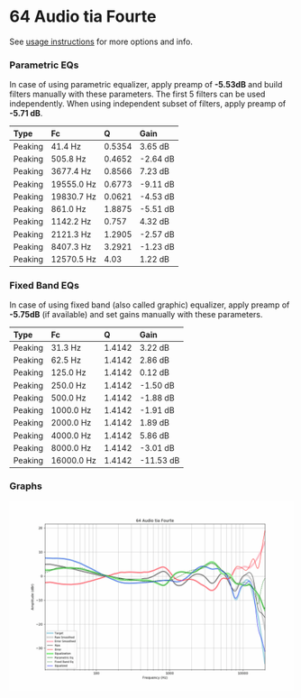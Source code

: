 # 64 Audio tia Fourte
See [usage instructions](https://github.com/jaakkopasanen/AutoEq#usage) for more options and info.

### Parametric EQs
In case of using parametric equalizer, apply preamp of **-5.53dB** and build filters manually
with these parameters. The first 5 filters can be used independently.
When using independent subset of filters, apply preamp of **-5.71 dB**.

| Type    | Fc         |      Q | Gain     |
|:--------|:-----------|:-------|:---------|
| Peaking | 41.4 Hz    | 0.5354 | 3.65 dB  |
| Peaking | 505.8 Hz   | 0.4652 | -2.64 dB |
| Peaking | 3677.4 Hz  | 0.8566 | 7.23 dB  |
| Peaking | 19555.0 Hz | 0.6773 | -9.11 dB |
| Peaking | 19830.7 Hz | 0.0621 | -4.53 dB |
| Peaking | 861.0 Hz   | 1.8875 | -5.51 dB |
| Peaking | 1142.2 Hz  | 0.757  | 4.32 dB  |
| Peaking | 2121.3 Hz  | 1.2905 | -2.57 dB |
| Peaking | 8407.3 Hz  | 3.2921 | -1.23 dB |
| Peaking | 12570.5 Hz | 4.03   | 1.22 dB  |

### Fixed Band EQs
In case of using fixed band (also called graphic) equalizer, apply preamp of **-5.75dB**
(if available) and set gains manually with these parameters.

| Type    | Fc         |      Q | Gain      |
|:--------|:-----------|:-------|:----------|
| Peaking | 31.3 Hz    | 1.4142 | 3.22 dB   |
| Peaking | 62.5 Hz    | 1.4142 | 2.86 dB   |
| Peaking | 125.0 Hz   | 1.4142 | 0.12 dB   |
| Peaking | 250.0 Hz   | 1.4142 | -1.50 dB  |
| Peaking | 500.0 Hz   | 1.4142 | -1.88 dB  |
| Peaking | 1000.0 Hz  | 1.4142 | -1.91 dB  |
| Peaking | 2000.0 Hz  | 1.4142 | 1.89 dB   |
| Peaking | 4000.0 Hz  | 1.4142 | 5.86 dB   |
| Peaking | 8000.0 Hz  | 1.4142 | -3.01 dB  |
| Peaking | 16000.0 Hz | 1.4142 | -11.53 dB |

### Graphs
![](./64%20Audio%20tia%20Fourte.png)